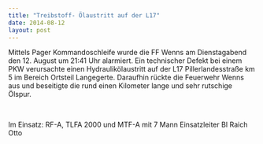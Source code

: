 ```yaml
---
title: "Treibstoff- Ölaustritt auf der L17"
date: 2014-08-12
layout: post
---
```


Mittels Pager Kommandoschleife wurde die FF Wenns am Dienstagabend den 12. August um 21:41 Uhr alarmiert. Ein technischer Defekt bei einem PKW verursachte einen Hydraulikölaustritt auf der L17 Pillerlandesstraße km 5 im Bereich Ortsteil Langegerte. Daraufhin rückte die Feuerwehr Wenns aus und beseitigte die rund einen Kilometer lange und sehr rutschige Ölspur.

 

Im Einsatz:
RF-A, TLFA 2000 und MTF-A mit 7 Mann
Einsatzleiter BI Raich Otto